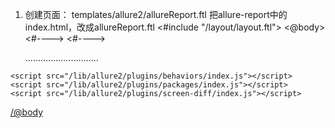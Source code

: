 1. 创建页面：  templates/allure2/allureReport.ftl 
把allure-report中的index.html，改成allureReport.ftl 
<#include "/layout/layout.ftl">
<@body>
    <#--<meta charset="utf-8">-->
    <#--<title>Allure Report</title>-->
    <link rel="favicon" href="/lib/allure2/favicon.ico?v=2">
    <link rel="stylesheet" href="/lib/allure2/styles.css">
     <link rel="stylesheet" href="/lib/allure2/plugins/screen-diff/styles.css">
     
     .............................
     
     <div id="popup"></div>
<script src="/lib/allure2/app.js"></script>
    <script src="/lib/allure2/plugins/behaviors/index.js"></script>
    <script src="/lib/allure2/plugins/packages/index.js"></script>
    <script src="/lib/allure2/plugins/screen-diff/index.js"></script>

</@body>
